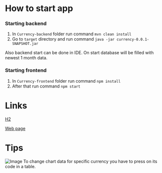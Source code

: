 # How to start app

### Starting backend
1. In `Currency-backend` folder run command `mvn clean install`  
2. Go to `target` directory and run command `java -jar currency-0.0.1-SNAPSHOT.jar`

Also backend start can be done in IDE. On start database will be filled with newest 1 month data.

### Starting frontend
1. In `Currency-frontend` folder run command `npm install`
2. After that run command `npm start`

# Links
[H2](http://localhost:8080/h2-console/)  

[Web page](http://localhost:3006/)

# Tips
![Image](https://i.postimg.cc/7YzggxCD/tempsnip.png)
To change chart data for specific currency you have to press on its code in a table.
